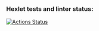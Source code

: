 ### Hexlet tests and linter status:
[![Actions Status](https://github.com/mari-ship-it/java-project-78/actions/workflows/hexlet-check.yml/badge.svg)](https://github.com/mari-ship-it/java-project-78/actions)